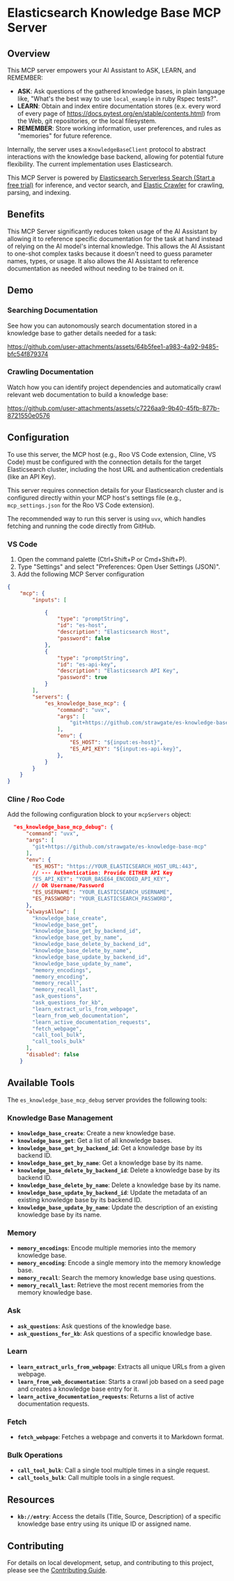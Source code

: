 # Elasticsearch Knowledge Base MCP Server

## Overview

This MCP server empowers your AI Assistant to ASK, LEARN, and REMEMBER:
*   **ASK**: Ask questions of the gathered knowledge bases, in plain language like, "What's the best way to use `local_example` in ruby Rspec tests?".
*   **LEARN**: Obtain and index entire documentation stores (e.x. every word of every page of https://docs.pytest.org/en/stable/contents.html) from the Web, git repositories, or the local filesystem.
*   **REMEMBER**: Store working information, user preferences, and rules as "memories" for future reference.

Internally, the server uses a `KnowledgeBaseClient` protocol to abstract interactions with the knowledge base backend, allowing for potential future flexibility. The current implementation uses Elasticsearch.

This MCP Server is powered by [Elasticsearch Serverless Search (Start a free trial)](https://www.elastic.co/guide/en/serverless/current/what-is-elasticsearch-serverless.html) for inference, and vector search, and [Elastic Crawler](https://github.com/elastic/crawler) for crawling, parsing, and indexing.

## Benefits

This MCP Server significantly reduces token usage of the AI Assistant by allowing it to reference specific documentation for the task at hand instead of relying on the AI model's internal knowledge. This allows the AI Assistant to one-shot complex tasks because it doesn't need to guess parameter names, types, or usage. It also allows the AI Assistant to reference documentation as needed without needing to be trained on it.

## Demo

### Searching Documentation

See how you can autonomously search documentation stored in a knowledge base to gather details needed for a task:

https://github.com/user-attachments/assets/64b5fee1-a983-4a92-9485-bfc54f879374

### Crawling Documentation

Watch how you can identify project dependencies and automatically crawl relevant web documentation to build a knowledge base:

https://github.com/user-attachments/assets/c7226aa9-9b40-45fb-877b-8721550e0576


## Configuration

To use this server, the MCP host (e.g., Roo VS Code extension, Cline, VS Code) must be configured with the connection details for the target Elasticsearch cluster, including the host URL and authentication credentials (like an API Key).

This server requires connection details for your Elasticsearch cluster and is configured directly within your MCP host's settings file (e.g., `mcp_settings.json` for the Roo VS Code extension).

The recommended way to run this server is using `uvx`, which handles fetching and running the code directly from GitHub. 

### VS Code 

1. Open the command palette (Ctrl+Shift+P or Cmd+Shift+P).
2. Type "Settings" and select "Preferences: Open User Settings (JSON)".
3. Add the following MCP Server configuration

```json
{
    "mcp": {
        "inputs": [

            {
                "type": "promptString",
                "id": "es-host",
                "description": "Elasticsearch Host",
                "password": false
            },
            {
                "type": "promptString",
                "id": "es-api-key",
                "description": "Elasticsearch API Key",
                "password": true
            }
        ],
        "servers": {
            "es_knowledge_base_mcp": {
                "command": "uvx",
                "args": [
                    "git+https://github.com/strawgate/es-knowledge-base-mcp"
                ],
                "env": {
                    "ES_HOST": "${input:es-host}",
                    "ES_API_KEY": "${input:es-api-key}",
                },
            }
        }
    }
}
```

### Cline / Roo Code
Add the following configuration block to your `mcpServers` object:

```json
  "es_knowledge_base_mcp_debug": {
      "command": "uvx",
      "args": [
        "git+https://github.com/strawgate/es-knowledge-base-mcp"
      ],
      "env": {
        "ES_HOST": "https://YOUR_ELASTICSEARCH_HOST_URL:443",
        // --- Authentication: Provide EITHER API Key
        "ES_API_KEY": "YOUR_BASE64_ENCODED_API_KEY",
        // OR Username/Password
        "ES_USERNAME": "YOUR_ELASTICSEARCH_USERNAME",
        "ES_PASSWORD": "YOUR_ELASTICSEARCH_PASSWORD",
      },
      "alwaysAllow": [
        "knowledge_base_create",
        "knowledge_base_get",
        "knowledge_base_get_by_backend_id",
        "knowledge_base_get_by_name",
        "knowledge_base_delete_by_backend_id",
        "knowledge_base_delete_by_name",
        "knowledge_base_update_by_backend_id",
        "knowledge_base_update_by_name",
        "memory_encodings",
        "memory_encoding",
        "memory_recall",
        "memory_recall_last",
        "ask_questions",
        "ask_questions_for_kb",
        "learn_extract_urls_from_webpage",
        "learn_from_web_documentation",
        "learn_active_documentation_requests",
        "fetch_webpage",
        "call_tool_bulk",
        "call_tools_bulk"
      ],
      "disabled": false
    }
```

## Available Tools

The `es_knowledge_base_mcp_debug` server provides the following tools:

### Knowledge Base Management
*   **`knowledge_base_create`**: Create a new knowledge base.
*   **`knowledge_base_get`**: Get a list of all knowledge bases.
*   **`knowledge_base_get_by_backend_id`**: Get a knowledge base by its backend ID.
*   **`knowledge_base_get_by_name`**: Get a knowledge base by its name.
*   **`knowledge_base_delete_by_backend_id`**: Delete a knowledge base by its backend ID.
*   **`knowledge_base_delete_by_name`**: Delete a knowledge base by its name.
*   **`knowledge_base_update_by_backend_id`**: Update the metadata of an existing knowledge base by its backend ID.
*   **`knowledge_base_update_by_name`**: Update the description of an existing knowledge base by its name.

### Memory
*   **`memory_encodings`**: Encode multiple memories into the memory knowledge base.
*   **`memory_encoding`**: Encode a single memory into the memory knowledge base.
*   **`memory_recall`**: Search the memory knowledge base using questions.
*   **`memory_recall_last`**: Retrieve the most recent memories from the memory knowledge base.

### Ask
*   **`ask_questions`**: Ask questions of the knowledge base.
*   **`ask_questions_for_kb`**: Ask questions of a specific knowledge base.

### Learn
*   **`learn_extract_urls_from_webpage`**: Extracts all unique URLs from a given webpage.
*   **`learn_from_web_documentation`**: Starts a crawl job based on a seed page and creates a knowledge base entry for it.
*   **`learn_active_documentation_requests`**: Returns a list of active documentation requests.

### Fetch
*   **`fetch_webpage`**: Fetches a webpage and converts it to Markdown format.

### Bulk Operations
*   **`call_tool_bulk`**: Call a single tool multiple times in a single request.
*   **`call_tools_bulk`**: Call multiple tools in a single request.

## Resources

*   **`kb://entry`**: Access the details (Title, Source, Description) of a specific knowledge base entry using its unique ID or assigned name.


## Contributing

For details on local development, setup, and contributing to this project, please see the [Contributing Guide](contributing.md).
